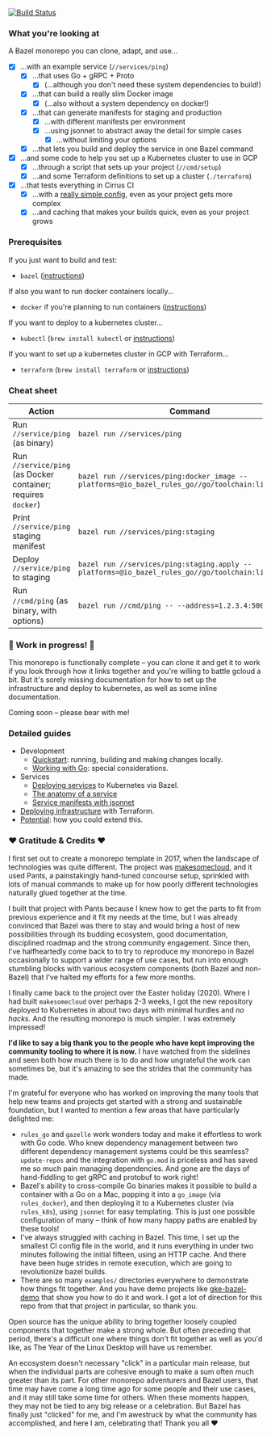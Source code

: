 [![Build Status](https://api.cirrus-ci.com/github/enginoid/monorepo-base.svg)](https://cirrus-ci.com/github/enginoid/monorepo-base)

### What you're looking at

A Bazel monorepo you can clone, adapt, and use...

  - [x] ...with an example service (`//services/ping`)
    - [x] ...that uses Go + gRPC + Proto
      - [x] (...although you don't need these system dependencies to build!)
    - [x] ...that can build a really slim Docker image
      - [x] (...also without a system dependency on docker!)
    - [x] ...that can generate manifests for staging and production
      - [x] ...with different manifests per environment
      - [x] ...using jsonnet to abstract away the detail for simple cases
        - [x] ...without limiting your options
    - [x] ...that lets you build and deploy the service in one Bazel command
  - [x] ...and some code to help you set up a Kubernetes cluster to use in GCP
    - [x] ...through a script that sets up your project (`//cmd/setup`)
    - [x] ...and some Terraform definitions to set up a cluster (`./terraform`)
  - [x] ...that tests everything in Cirrus CI
    - [x] ...with a [really simple config](./.cirrus.yml), even as your project gets more complex
    - [x] ...and caching that makes your builds quick, even as your project grows

### Prerequisites

If you just want to build and test:
   * `bazel` ([instructions](https://docs.bazel.build/versions/master/install.html))

If also you want to run docker containers locally...
   * `docker` if you're planning to run containers ([instructions](https://docs.docker.com/get-docker/))

If you want to deploy to a kubernetes cluster...
   * `kubectl` (`brew install kubectl` or [instructions](https://kubernetes.io/docs/tasks/tools/install-kubectl/))
 
If you want to set up a kubernetes cluster in GCP with Terraform...
   * `terraform` (`brew install terraform` or [instructions](https://learn.hashicorp.com/terraform/getting-started/install.html#installing-terraform))

### Cheat sheet

| Action | Command |
| --- | --- |
| Run `//service/ping` (as binary) | `bazel run //services/ping` |
| Run `//service/ping` (as Docker container; requires `docker`) | `bazel run //services/ping:docker_image --platforms=@io_bazel_rules_go//go/toolchain:linux_amd64` |
| Print `//service/ping` staging manifest | `bazel run //services/ping:staging` |
| Deploy `//service/ping` to staging | `bazel run //services/ping:staging.apply --platforms=@io_bazel_rules_go//go/toolchain:linux_amd64` |
| Run `//cmd/ping` (as binary, with options) | `bazel run //cmd/ping -- --address=1.2.3.4:50051` |

### 🚧 Work in progress! 🚧

This monorepo is functionally complete – you can clone it and get it to work if you look through how it links together and you're willing to battle gcloud a bit. But it's sorely missing documentation for how to set up the infrastructure and deploy to kubernetes, as well as some inline documentation.

Coming soon – please bear with me!

### Detailed guides

 * Development
     * [Quickstart](./docs/development/quickstart.md): running, building and making changes locally.
     * [Working with Go](./docs/development/working-with-go.md): special considerations.
 * Services
     * [Deploying services](./docs/services/deploying.md) to Kubernetes via Bazel.
     * [The anatomy of a service](./docs/services/anatomy.md)
     * [Service manifests with jsonnet](./docs/services/manifests.md)
 * [Deploying infrastructure](./docs/deploying-infrastructure.md) with Terraform.
 * [Potential](./docs/potential.md): how you could extend this.

### ❤️ ️Gratitude & Credits ❤️ ️

I first set out to create a monorepo template in 2017, when the landscape of technologies was quite different. The project was [makesomecloud](https://github.com/enginoid/makesomecloud), and it used Pants, a painstakingly hand-tuned concourse setup, sprinkled with lots of manual commands to make up for how poorly different technologies naturally glued together at the time. 

I built that project with Pants because I knew how to get the parts to fit from previous experience and it fit my needs at the time, but I was already convinced that Bazel was there to stay and would bring a host of new possibilities through its budding ecosystem, good documentation, disciplined roadmap and the strong community engagement. Since then, I've halfheartedly come back to to try to reproduce my monorepo in Bazel occasionally to support a wider range of use cases, but run into enough stumbling blocks with various ecosystem components (both Bazel and non-Bazel) that I've halted my efforts for a few more months.

I finally came back to the project over the Easter holiday (2020). Where I had built `makesomecloud` over perhaps 2-3 weeks, I got the new repository deployed to Kubernetes in about two days with minimal hurdles and _no hacks_. And the resulting monorepo is much simpler. I was extremely impressed!

**I'd like to say a big thank you to the people who have kept improving the community tooling to where it is now.** I have watched from the sidelines and seen both how much there is to do and how ungrateful the work can sometimes be, but it's amazing to see the strides that the community has made.

I'm grateful for everyone who has worked on improving the many tools that help new teams and projects get started with a strong and sustainable foundation, but I wanted to mention a few areas that have particularly delighted me:

 * `rules_go` and `gazelle` work wonders today and make it effortless to work with Go code. Who knew dependency management between two different dependency management systems could be this seamless? `update-repos` and the integration with `go.mod` is priceless and has saved me so much pain managing dependencies. And gone are the days of hand-fiddling to get gRPC and protobuf to work right!
 * Bazel's ability to cross-compile Go binaries makes it possible to build a container with a Go on a Mac, popping it into a `go_image` (via `rules_docker`), and then deploying it to a Kubernetes cluster (via `rules_k8s`), using `jsonnet` for easy templating. This is just one possible configuration of many – think of how many happy paths are enabled by these tools!
 * I've always struggled with caching in Bazel. This time, I set up the smallest CI config file in the world, and it runs everything in under two minutes following the initial fifteen, using an HTTP cache. And there have been huge strides in remote execution, which are going to revolutionize bazel builds.
 * There are so many `examples/` directories everywhere to demonstrate how things fit together. And you have demo projects like [gke-bazel-demo](https://github.com/GoogleCloudPlatform/gke-bazel-demo) that show you how to do it and work. I got a lot of direction for this repo from that that project in particular, so thank you.
 
Open source has the unique ability to bring together loosely coupled components that together make a strong whole. But often preceding that period, there's a difficult one where things don't fit together as well as you'd like, as The Year of the Linux Desktop will have us remember.

An ecosystem doesn't necessary "click" in a particular main release, but when the individual parts are cohesive enough to make a sum often much greater than its part. For other monorepo adventurers and Bazel users, that time may have come a long time ago for some people and their use cases, and it may still take some time for others. When these moments happen, they may not be tied to any big release or a celebration. But Bazel has finally just "clicked" for me, and I'm awestruck by what the community has accomplished, and here I am, celebrating that! Thank you all ❤️
